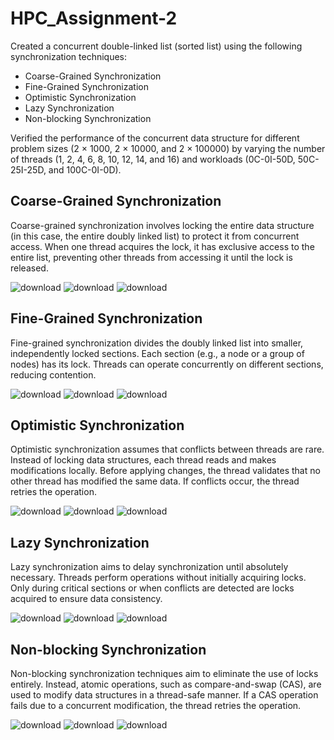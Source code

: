 # HPC_Assignment-2
Created a concurrent double-linked list (sorted list) using the following synchronization techniques:
 - Coarse-Grained Synchronization
 - Fine-Grained Synchronization
 - Optimistic Synchronization
 - Lazy Synchronization
 - Non-blocking Synchronization

Verified the performance of the concurrent data structure for different problem sizes (2 × 1000, 2 × 10000, and 2 × 100000) by varying the number of threads (1, 2, 4, 6, 8, 10, 12, 14, and 16) and workloads (0C-0I-50D, 50C-25I-25D, and 100C-0I-0D).

## Coarse-Grained Synchronization
Coarse-grained synchronization involves locking the entire data structure (in this case, the entire doubly linked list) to protect it from concurrent access. When one thread acquires the lock, it has exclusive access to the entire list, preventing other threads from accessing it until the lock is released.

![download](https://github.com/Anandn3601/HPC_Assignment-2/assets/91625967/de6f2607-6bdb-4f04-950b-e146b2d1fdd8)
![download](https://github.com/Anandn3601/HPC_Assignment-2/assets/91625967/c2fedf0f-bfd1-460b-8473-4795fd5d1d11)
![download](https://github.com/Anandn3601/HPC_Assignment-2/assets/91625967/dc331f6b-97f2-4002-9142-da5cf76ee68e)


## Fine-Grained Synchronization
Fine-grained synchronization divides the doubly linked list into smaller, independently locked sections. Each section (e.g., a node or a group of nodes) has its lock. Threads can operate concurrently on different sections, reducing contention.

![download](https://github.com/Anandn3601/HPC_Assignment-2/assets/91625967/a5177d91-a91c-4070-89ad-12723f5e4081)
![download](https://github.com/Anandn3601/HPC_Assignment-2/assets/91625967/f7ce351b-f366-49ae-85f4-6d1d98fe4e72)
![download](https://github.com/Anandn3601/HPC_Assignment-2/assets/91625967/3deb7ecb-cbc3-42b0-8679-a6536400037b)


## Optimistic Synchronization
Optimistic synchronization assumes that conflicts between threads are rare. Instead of locking data structures, each thread reads and makes modifications locally. Before applying changes, the thread validates that no other thread has modified the same data. If conflicts occur, the thread retries the operation.

![download](https://github.com/Anandn3601/HPC_Assignment-2/assets/91625967/9301f916-006f-4bc5-923f-9834aeaa9399)
![download](https://github.com/Anandn3601/HPC_Assignment-2/assets/91625967/31993909-4e73-472b-a942-06d5732252d3)
![download](https://github.com/Anandn3601/HPC_Assignment-2/assets/91625967/a663d6ca-c11c-4b55-b68d-7ea77d917f3f)


## Lazy Synchronization
Lazy synchronization aims to delay synchronization until absolutely necessary. Threads perform operations without initially acquiring locks. Only during critical sections or when conflicts are detected are locks acquired to ensure data consistency.

![download](https://github.com/Anandn3601/HPC_Assignment-2/assets/91625967/9b390350-b4da-460b-8cfe-38386744bbc4)
![download](https://github.com/Anandn3601/HPC_Assignment-2/assets/91625967/c26469ba-6a5e-4a47-aa89-bd798f6e50a5)
![download](https://github.com/Anandn3601/HPC_Assignment-2/assets/91625967/9e64c02e-3c01-47d0-9d69-24e2aadb8c6b)


## Non-blocking Synchronization
Non-blocking synchronization techniques aim to eliminate the use of locks entirely. Instead, atomic operations, such as compare-and-swap (CAS), are used to modify data structures in a thread-safe manner. If a CAS operation fails due to a concurrent modification, the thread retries the operation.

![download](https://github.com/Anandn3601/HPC_Assignment-2/assets/91625967/02dfb7bd-49df-46db-8215-1fe518b40346)
![download](https://github.com/Anandn3601/HPC_Assignment-2/assets/91625967/b7f8e43e-ae39-4b48-b938-c3059486d95f)
![download](https://github.com/Anandn3601/HPC_Assignment-2/assets/91625967/45cb9209-9eb2-4a96-a303-01d58a4d3f86)

